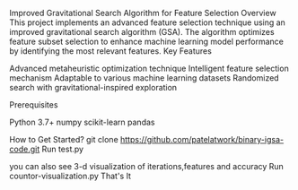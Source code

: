 Improved Gravitational Search Algorithm for Feature Selection
Overview
This project implements an advanced feature selection technique using an improved gravitational search algorithm (GSA). The algorithm optimizes feature subset selection to enhance machine learning model performance by identifying the most relevant features.
Key Features

Advanced metaheuristic optimization technique
Intelligent feature selection mechanism
Adaptable to various machine learning datasets
Randomized search with gravitational-inspired exploration

Prerequisites

Python 3.7+
numpy
scikit-learn
pandas

How to Get Started?
git clone https://github.com/patelatwork/binary-igsa-code.git
Run test.py

you can also see 3-d visualization of iterations,features and accuracy 
Run countor-visualization.py
That's It



